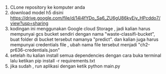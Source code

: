 1. CLone repository ke komputer anda
2. download model h5 disini https://drive.google.com/file/d/14i4fYDo_Sa6_ZU6gU86kyEiy_HPcddo7/view?usp=sharing
3. kodingan ini menggunakan Google cloud Storage , jadi kalian harus mempunyai gcs bucket sendiri dengan nama "waste-classifi-bucket", buat folder di bucket tersebut namanya "predict". dan kalian juga harus mempunyai credentials file , ubah nama file tersebut menjadi "ch2-pr636-credentials.json"
4. setelah itu kalian install semua dependencies dengan cara buka terminal lalu ketikan pip install -r requirements.txt
5. jika sudah , run aplikasi dengan ketik python main.py
